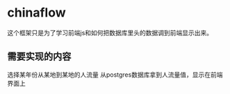 # chinaflow
这个框架只是为了学习前端js和如何把数据库里头的数据调到前端显示出来。

## 需要实现的内容
选择某年份从某地到某地的人流量
从postgres数据库拿到人流量值，显示在前端界面上
